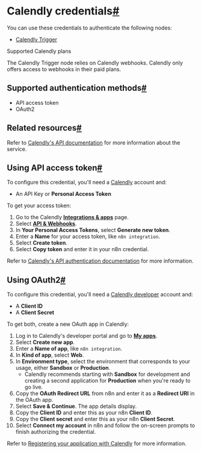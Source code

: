 [](https://github.com/n8n-io/n8n-docs/edit/main/docs/integrations/builtin/credentials/calendly.md "Edit this page")

# Calendly credentials[#](#calendly-credentials "Permanent link")

You can use these credentials to authenticate the following nodes:

*   [Calendly Trigger](../../trigger-nodes/n8n-nodes-base.calendlytrigger/)

Supported Calendly plans

The Calendly Trigger node relies on Calendly webhooks. Calendly only offers access to webhooks in their paid plans.

## Supported authentication methods[#](#supported-authentication-methods "Permanent link")

*   API access token
*   OAuth2

## Related resources[#](#related-resources "Permanent link")

Refer to [Calendly's API documentation](https://developer.calendly.com/getting-started) for more information about the service.

## Using API access token[#](#using-api-access-token "Permanent link")

To configure this credential, you'll need a [Calendly](https://www.calendly.com/) account and:

*   An API Key or **Personal Access Token**

To get your access token:

1.  Go to the Calendly [**Integrations & apps**](https://calendly.com/integrations) page.
2.  Select [**API & Webhooks**](https://calendly.com/integrations/api_webhooks).
3.  In **Your Personal Access Tokens**, select **Generate new token**.
4.  Enter a **Name** for your access token, like `n8n integration`.
5.  Select **Create token**.
6.  Select **Copy token** and enter it in your n8n credential.

Refer to [Calendly's API authentication documentation](https://developer.calendly.com/how-to-authenticate-with-personal-access-tokens) for more information.

## Using OAuth2[#](#using-oauth2 "Permanent link")

To configure this credential, you'll need a [Calendly developer](https://developer.calendly.com) account and:

*   A **Client ID**
*   A **Client Secret**

To get both, create a new OAuth app in Calendly:

1.  Log in to Calendly's developer portal and go to [**My apps**](https://developer.calendly.com/console/apps).
2.  Select **Create new app**.
3.  Enter a **Name of app**, like `n8n integration`.
4.  In **Kind of app**, select **Web**.
5.  In **Environment type**, select the environment that corresponds to your usage, either **Sandbox** or **Production**.
    *   Calendly recommends starting with **Sandbox** for development and creating a second application for **Production** when you're ready to go live.
6.  Copy the **OAuth Redirect URL** from n8n and enter it as a **Redirect URI** in the OAuth app.
7.  Select **Save & Continue**. The app details display.
8.  Copy the **Client ID** and enter this as your n8n **Client ID**.
9.  Copy the **Client secret** and enter this as your n8n **Client Secret**.
10.  Select **Connect my account** in n8n and follow the on-screen prompts to finish authorizing the credential.

Refer to [Registering your application with Calendly](https://developer.calendly.com/create-a-developer-account) for more information.